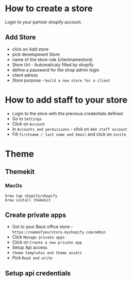 # How to create a store

 Login to your partner shopify account.

## Add Store

* click on Add store
* pick development Store
* name of the store rule (clientnamestore)
* Store Url - Automaticaly filled by shopify
* define a password for the shop admin login
* client adress
* Store purpose - `build a new store for a client`

# How to add staff to your store

* Login to the store with the previous credentials defined
* Go to `Settings`
* Click on `Account`
* In `Accounts and permissions` - click on `Add staff account`
* Fill `firstname / last name and Email` and click on `invite`

# Theme

## Themekit

### MacOs

```
brew tap shopify/shopify
brew install themekit
```

## Create private apps

* Got to your Back office store - `https://nameofyourstore.myshopify.com/admin`
* Click `Manage private apps`
* Click on `Create a new private app`
* Setup Api access
*  `theme templates and theme assets`
* Pick `Read and write`


## Setup api credentials

